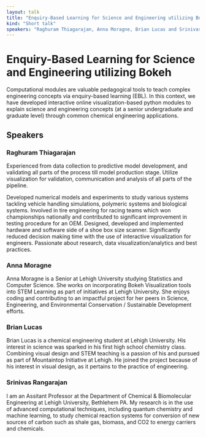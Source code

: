 ```yaml
---
layout: talk
title: "Enquiry-Based Learning for Science and Engineering utilizing Bokeh"
kind: "Short talk"
speakers: "Raghuram Thiagarajan, Anna Moragne, Brian Lucas and Srinivas Rangarajan"
---
```


# Enquiry-Based Learning for Science and Engineering utilizing Bokeh

Computational modules are valuable pedagogical tools to teach complex engineering concepts via enquiry-based learning (EBL). In this context, we have developed interactive online visualization-based python modules to explain science and engineering concepts (at a senior undergraduate and graduate level) through common chemical engineering applications.

## Speakers

### Raghuram Thiagarajan

Experienced from data collection to predictive model development, and validating all parts of the process till model production stage. Utilize visualization for validation, communication and analysis of all parts of the pipeline.

Developed numerical models and experiments to study various systems tackling vehicle handling simulations, polymeric systems and biological systems. Involved in tire engineering for racing teams which won championships nationally and contributed to significant improvement in testing procedure for an OEM.  Designed, developed and implemented hardware and software side of a shoe box size scanner. Significantly reduced decision making time with the use of interactive visualization for engineers. Passionate about research, data visualization/analytics and best practices.

### Anna Moragne

Anna Moragne is a Senior at Lehigh University studying Statistics and Computer Science. She works on incorporating Bokeh Visualization tools into STEM Learning as part of initiatives at Lehigh University. She enjoys coding and contributing to an impactful project for her peers in Science, Engineering, and Environmental Conservation / Sustainable Development efforts.

### Brian Lucas

Brian Lucas is a chemical engineering student at Lehigh University. His interest in science was sparked in his first high school chemistry class. Combining visual design and STEM teaching is a passion of his and pursued as part of Mountaintop Initiative at Lehigh. He joined the project because of his interest in visual design, as it pertains to the practice of engineering.

### Srinivas Rangarajan

I am an Assitant Professor at the Department of Chemical & Biomolecular Engineering at Lehigh University, Bethlehem PA. My research is in the use of advanced computational techniques, including quantum chemistry and machine learning, to study chemical reaction systems for conversion of new sources of carbon such as shale gas, biomass, and CO2 to energy carriers and chemicals.
